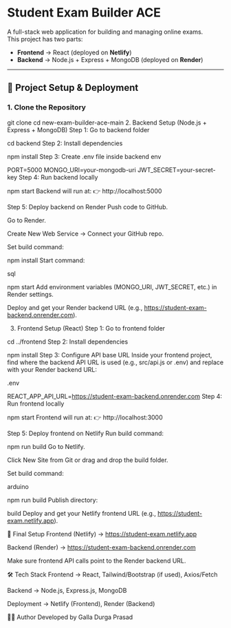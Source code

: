 # Student Exam Builder ACE

A full-stack web application for building and managing online exams.  
This project has two parts:  

- **Frontend** → React (deployed on **Netlify**)  
- **Backend** → Node.js + Express + MongoDB (deployed on **Render**)  

---

## 🚀 Project Setup & Deployment

### 1. Clone the Repository
git clone <your-repo-link>
cd new-exam-builder-ace-main
2. Backend Setup (Node.js + Express + MongoDB)
Step 1: Go to backend folder

cd backend
Step 2: Install dependencies

npm install
Step 3: Create .env file inside backend
env

PORT=5000
MONGO_URI=your-mongodb-uri
JWT_SECRET=your-secret-key
Step 4: Run backend locally

npm start
Backend will run at:
👉 http://localhost:5000

Step 5: Deploy backend on Render
Push code to GitHub.

Go to Render.

Create New Web Service → Connect your GitHub repo.

Set build command:

npm install
Start command:

sql

npm start
Add environment variables (MONGO_URI, JWT_SECRET, etc.) in Render settings.

Deploy and get your Render backend URL (e.g., https://student-exam-backend.onrender.com).

3. Frontend Setup (React)
Step 1: Go to frontend folder

cd ../frontend
Step 2: Install dependencies

npm install
Step 3: Configure API base URL
Inside your frontend project, find where the backend API URL is used (e.g., src/api.js or .env) and replace with your Render backend URL:

.env

REACT_APP_API_URL=https://student-exam-backend.onrender.com
Step 4: Run frontend locally

npm start
Frontend will run at:
👉 http://localhost:3000

Step 5: Deploy frontend on Netlify
Run build command:


npm run build
Go to Netlify.

Click New Site from Git or drag and drop the build folder.

Set build command:

arduino

npm run build
Publish directory:


build
Deploy and get your Netlify frontend URL (e.g., https://student-exam.netlify.app).

🔗 Final Setup
Frontend (Netlify) → https://student-exam.netlify.app

Backend (Render) → https://student-exam-backend.onrender.com

Make sure frontend API calls point to the Render backend URL.

🛠️ Tech Stack
Frontend → React, Tailwind/Bootstrap (if used), Axios/Fetch

Backend → Node.js, Express.js, MongoDB

Deployment → Netlify (Frontend), Render (Backend)

👨‍💻 Author
Developed by Galla Durga Prasad
